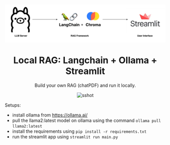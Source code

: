 <!-- Improved compatibility of back to top link: See: https://github.com/othneildrew/Best-README-Template/pull/73 -->
<a name="readme-top"></a>

<br />
<div align="center">
  <a href="https://github.com/Isa1asN/local-rag">
    <div style="background-color: white;">
      <img src="images/logoimg.png" alt="Logo">
    </div>
  </a>

<h1 align="center">Local RAG: Langchain + Ollama + Streamlit </h1>

  <p align="center">
    Build your own RAG (chatPDF) and run it locally.
  </p>
  <img src="https://github.com/Isa1asN/local-rag/blob/master/images/screenshot.png?raw=true" alt="sshot">

</div>

Setups:
- install ollama from https://ollama.ai/ 
- pull the llama2:latest model on ollama using the command `ollama pull llama2:latest`
- install the requirements using `pip install -r requirements.txt`
- run the streamlit app using `streamlit run main.py`

